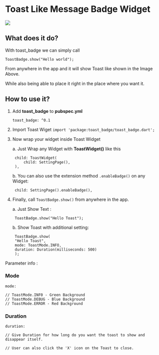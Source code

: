 # Toast Like Message Badge Widget
![](arts/toast_badge.gif)


## What does it do?

With toast_badge we can simply call 

    ToastBadge.show("Hello world");
From anywhere in the app and it will show Toast like shown in the Image Above.

While also being able to place it right in the place where you want it.

## How to use it?

1. Add **toast_badge** to **pubspec.yml**
   
   `toast_badge: ^0.1`


2. Import Toast Wiget
    `import 'package:toast_badge/toast_badge.dart';`

3. Now wrap your widget inside Toast Widget
   
   a. Just Wrap any Widget with **ToastWidget()** like this 

        child: ToastWidget(
            child: SettingPage(),
        ),

    b. You can also use the extension method `.enableBadge()` on any Widget:

        child: SettingPage().enableBadge(),


4. Finally, call `ToastBadge.show()` from anywhere in the app.
    
    a.  Just Show Text :

        ToastBadge.show("Hello Toast");
    
    b. Show Toast with additional setting: 

        ToastBadge.show(
        "Hello Toast",
        mode: ToastMode.INFO,
        duration: Duration(milliseconds: 500)
        );


Parameter info : 

### Mode

    mode:

    // ToastMode.INF0 - Green Background
    // ToastMode.DEBUG - Blue Background
    // ToastMode.ERROR - Red Background



### Duration
    duration:

    // Give Duration for how long do you want the toast to show and disappear itself.

    // User can also click the 'X' icon on the Toast to close.